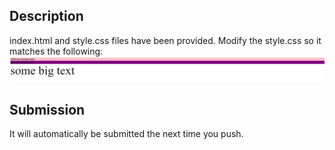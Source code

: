 ## Description

index.html and style.css files have been provided. Modify the style.css so it matches the following:
![goal](screenshot.png)

## Submission

It will automatically be submitted the next time you push.
